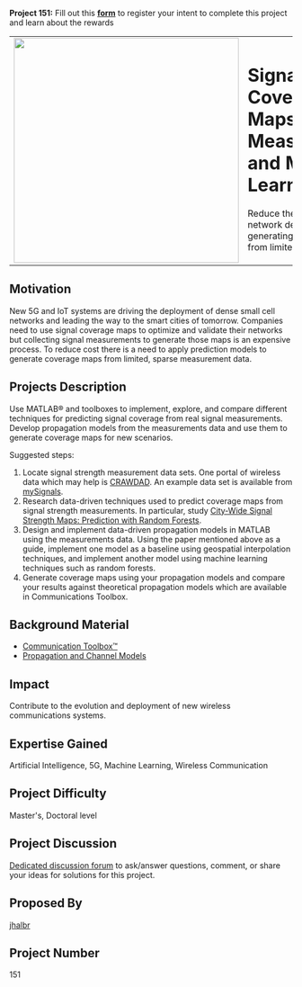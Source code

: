 **Project 151:** Fill out this <strong>[form](https://forms.office.com/Pages/ResponsePage.aspx?id=ETrdmUhDaESb3eUHKx3B5lOTzSa_A6lPqq2LJKzvpM5UMTBZRkc4UTRETjFERVRDWllQRE40OUFSQS4u)</strong> to  register your intent to complete this project and learn about the rewards

<table>
<td><img src="https://gist.githubusercontent.com/robertogl/e0115dc303472a9cfd52bbbc8edb7665/raw/wireless.jpg"  width=400 /></td>
<td><p><h1>Signal Coverage Maps Using Measurements and Machine Learning</h1></p>
<p>Reduce the cost of 5G and IoT network deployment by generating coverage maps from limited measurements.</p>
</table>

## Motivation

New 5G and IoT systems are driving the deployment of dense small cell networks and leading the way to the smart cities of tomorrow.
Companies need to use signal coverage maps to optimize and validate their networks but collecting signal measurements to generate those maps is an expensive process.
To reduce cost there is a need to apply prediction models to generate coverage maps from limited, sparse measurement data.

## Projects Description

Use MATLAB® and toolboxes to implement, explore, and compare different techniques for predicting signal coverage from real signal measurements. Develop propagation models from the measurements data and use them to generate coverage maps for new scenarios.

Suggested steps:

1.	Locate signal strength measurement data sets. One portal of wireless data which may help is [CRAWDAD](https://crawdad.org/keyword-signal-strength.html). An example data set is available from [mySignals](http://www.mysignals.gr/research.php).
2.	Research data-driven techniques used to predict coverage maps from signal strength measurements. In particular, study [City-Wide Signal Strength Maps: Prediction with Random Forests](https://dl.acm.org/doi/fullHtml/10.1145/3308558.3313726).
3.	Design and implement data-driven propagation models in MATLAB using the measurements data. Using the paper mentioned above as a guide, implement one model as a baseline using geospatial interpolation techniques, and implement another model using machine learning techniques such as random forests.
4.	Generate coverage maps using your propagation models and compare your results against theoretical propagation models which are available in Communications Toolbox.

## Background Material

- [Communication Toolbox™](https://www.mathworks.com/products/communications.html)
- [Propagation and Channel Models](https://www.mathworks.com/help/comm/propagation-and-channel-models.html)

## Impact

Contribute to the evolution and deployment of new wireless communications systems.

## Expertise Gained

Artificial Intelligence, 5G, Machine Learning, Wireless Communication

## Project Difficulty

Master's, Doctoral level

## Project Discussion

[Dedicated discussion forum](https://github.com/mathworks/MathWorks-Excellence-in-Innovation/discussions/16) to ask/answer questions, comment, or share your ideas for solutions for this project.

## Proposed By
[jhalbr](https://github.com/jhalbr)

## Project Number

151

